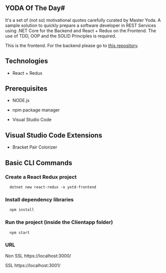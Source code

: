 ## YODA Of The Day#

It's a set of (not so) motivational quotes carefully curated by Master Yoda.
A sample solution to quickly prepare a software developer in REST Services using .NET Core for the Backend and React + Redux on the Frontend. The use of TDD, OOP and the SOLID Principles is required.

This is the frontend. For the backend please go to [this repository](https://github.com/juanmarceloespinosa/yotd).

## Technologies
  
*  React + Redux
  
## Prerequisites

*  NODE.js

*  npm package manager
  
*  Visual Studio Code
  
## Visual Studio Code Extensions

*  Bracket Pair Colorizer

## Basic CLI Commands

### Create a React Redux project
~~~
  dotnet new react-redux -o yotd-frontend
~~~
### Install dependency libraries
~~~
  npm install
~~~
### Run the project (inside the Clientapp folder)
~~~
  npm start
~~~
### URL
Non SSL
https://localhost:3000/

SSL
https://localhost:3001/
